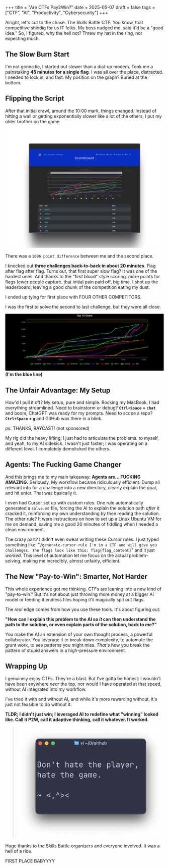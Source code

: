 +++
title = "Are CTFs Pay2Win?"
date = 2025-05-07
draft = false
tags = ["CTF", "AI", "Productivity", "Cybersecurity"]
+++

Alright, let's cut to the chase. The Skills Battle CTF. You know, that competitive shindig for us IT folks. My boss nudged me, said it'd be a "good idea." So, I figured, why the hell not? Threw my hat in the ring, not expecting much.

## The Slow Burn Start

I'm not gonna lie, I started out slower than a dial-up modem. Took me a painstaking **45 minutes for a single flag**. I was all over the place, distracted. I needed to lock in, and fast. My position on the graph? Buried at the bottom.

## Flipping the Script

After that initial crawl, around the 10:00 mark, things changed. Instead of hitting a wall or getting exponentially slower like a lot of the others, I put my older brother on the game.

![My REAL CTF Dominance](/images/skills-battle-graph-with-points.png)

There was a `1096 point difference` between me and the second place.

I knocked out **three challenges back-to-back in about 20 minutes**. Flag after flag after flag. Turns out, that first super slow flag? It was one of the hardest ones. And thanks to the "first blood" style scoring. more points for flags fewer people capture. that initial pain paid off, big time. I shot up the leaderboard, leaving a good chunk of the competition eating my dust.

I ended up tying for first place with FOUR OTHER COMPETITORS.

I was the first to solve the second to last challenge, but they were all close.

![My CTF Dominance](/images/skills-battle-graph.png)
**(I'm the blue line)**

## The Unfair Advantage: My Setup

How'd I pull it off? My setup, pure and simple. Rocking my MacBook, I had everything streamlined.
Need to brainstorm or debug? **`Ctrl+Space` + `chat`** and boom, ChatGPT was ready for my prompts.
Need to scope a repo? **`Ctrl+Space` + `g`** and GitHub was there in a blink.

ps: THANKS, RAYCAST! (not sponsored)

My rig did the heavy lifting; I just had to articulate the problems. to myself, and yeah, to my AI sidekick. I wasn't just faster; I was operating on a different level. I completely demolished the others.

## Agents: The Fucking Game Changer

And this brings me to my main takeaway: **Agents are... FUCKING AMAZING.** Seriously.
My workflow became ridiculously efficient. Dump all relevant info for a challenge into a new directory, clearly explain the goal, and hit enter. That was basically it.

I even had Cursor set up with custom rules. One rule automatically generated a `solve.md` file, forcing the AI to explain the solution path _after_ it cracked it. reinforcing my own understanding by then reading the solution. The other rule? It were instructions on how to set up a Linux Ubuntu VM for me on demand, saving me a good 20 minutes of fiddling when I needed a clean environment.

The crazy part? I didn't even sweat writing these Cursor rules. I just typed something like: "`/generate-cursor-rule I'm in a CTF and will give you challenges. The flags look like this: flag{flag_content}`" and it just _worked_. This level of automation let me focus on the actual problem-solving, making me incredibly, almost unfairly, efficient.

## The New "Pay-to-Win": Smarter, Not Harder

This whole experience got me thinking. CTFs are leaning into a new kind of "pay-to-win." But it's not about just throwing more money at a bigger AI model or feeding it endless files hoping it'll magically spit out flags.

The _real_ edge comes from how you use these tools. It's about figuring out:

**"How can I explain this problem to the AI so _it_ can then understand the path to the solution, or even explain parts of the solution, back to _me_?"**

You make the AI an extension of your own thought process, a powerful collaborator. You leverage it to break down complexity, to automate the grunt work, to see patterns you might miss. _That's_ how you break the pattern of stupid answers in a high-pressure environment.

## Wrapping Up

I genuinely enjoy CTFs. They're a blast. But I've gotta be honest: I wouldn't have been anywhere _near_ the top, nor would I have operated at that speed, without AI integrated into my workflow.

I've tried it with and without AI, and while it's more rewarding without, it's just not feasible to do without it.

**TLDR; I didn't just win; I leveraged AI to redefine what "winning" looked like. Call it P2W, call it adaptive thinking, call it whatever. It worked.**

> ![DHTP-HTG.png](/images/DHTP-HTG.png)

Huge thanks to the Skills Battle organizers and everyone involved. It was a hell of a ride.

FIRST PLACE BABYYYY
